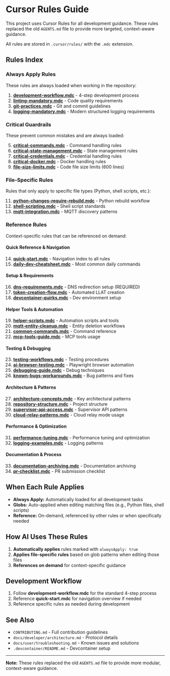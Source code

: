 # Cursor Rules Guide

This project uses Cursor Rules for all development guidance. These rules replaced the old `AGENTS.md` file to provide more targeted, context-aware guidance.

All rules are stored in `.cursor/rules/` with the `.mdc` extension.

## Rules Index

### Always Apply Rules

These rules are always loaded when working in the repository:

1. **[development-workflow.mdc](.cursor/rules/development-workflow.mdc)** - 4-step development process
2. **[linting-mandatory.mdc](.cursor/rules/linting-mandatory.mdc)** - Code quality requirements
3. **[git-practices.mdc](.cursor/rules/git-practices.mdc)** - Git and commit guidelines
4. **[logging-mandatory.mdc](.cursor/rules/logging-mandatory.mdc)** - Modern structured logging requirements

### Critical Guardrails

These prevent common mistakes and are always loaded:

5. **[critical-commands.mdc](.cursor/rules/critical-commands.mdc)** - Command handling rules
6. **[critical-state-management.mdc](.cursor/rules/critical-state-management.mdc)** - State management rules
7. **[critical-credentials.mdc](.cursor/rules/critical-credentials.mdc)** - Credential handling rules
8. **[critical-docker.mdc](.cursor/rules/critical-docker.mdc)** - Docker handling rules
9. **[file-size-limits.mdc](.cursor/rules/file-size-limits.mdc)** - Code file size limits (600 lines)

### File-Specific Rules

Rules that only apply to specific file types (Python, shell scripts, etc.):

11. **[python-changes-require-rebuild.mdc](.cursor/rules/python-changes-require-rebuild.mdc)** - Python rebuild workflow
12. **[shell-scripting.mdc](.cursor/rules/shell-scripting.mdc)** - Shell script standards
13. **[mqtt-integration.mdc](.cursor/rules/mqtt-integration.mdc)** - MQTT discovery patterns

### Reference Rules

Context-specific rules that can be referenced on demand:

#### Quick Reference & Navigation
14. **[quick-start.mdc](.cursor/rules/quick-start.mdc)** - Navigation index to all rules
15. **[daily-dev-cheatsheet.mdc](.cursor/rules/daily-dev-cheatsheet.mdc)** - Most common daily commands

#### Setup & Requirements
16. **[dns-requirements.mdc](.cursor/rules/dns-requirements.mdc)** - DNS redirection setup (REQUIRED)
17. **[token-creation-flow.mdc](.cursor/rules/token-creation-flow.mdc)** - Automated LLAT creation
18. **[devcontainer-quirks.mdc](.cursor/rules/devcontainer-quirks.mdc)** - Dev environment setup

#### Helper Tools & Automation
19. **[helper-scripts.mdc](.cursor/rules/helper-scripts.mdc)** - Automation scripts and tools
20. **[mqtt-entity-cleanup.mdc](.cursor/rules/mqtt-entity-cleanup.mdc)** - Entity deletion workflows
21. **[common-commands.mdc](.cursor/rules/common-commands.mdc)** - Command reference
22. **[mcp-tools-guide.mdc](.cursor/rules/mcp-tools-guide.mdc)** - MCP tools usage

#### Testing & Debugging
23. **[testing-workflows.mdc](.cursor/rules/testing-workflows.mdc)** - Testing procedures
24. **[ai-browser-testing.mdc](.cursor/rules/ai-browser-testing.mdc)** - Playwright browser automation
25. **[debugging-guide.mdc](.cursor/rules/debugging-guide.mdc)** - Debug techniques
26. **[known-bugs-workarounds.mdc](.cursor/rules/known-bugs-workarounds.mdc)** - Bug patterns and fixes

#### Architecture & Patterns
27. **[architecture-concepts.mdc](.cursor/rules/architecture-concepts.mdc)** - Key architectural patterns
28. **[repository-structure.mdc](.cursor/rules/repository-structure.mdc)** - Project structure
29. **[supervisor-api-access.mdc](.cursor/rules/supervisor-api-access.mdc)** - Supervisor API patterns
30. **[cloud-relay-patterns.mdc](.cursor/rules/cloud-relay-patterns.mdc)** - Cloud relay mode usage

#### Performance & Optimization
31. **[performance-tuning.mdc](.cursor/rules/performance-tuning.mdc)** - Performance tuning and optimization
32. **[logging-examples.mdc](.cursor/rules/logging-examples.mdc)** - Logging patterns

#### Documentation & Process
33. **[documentation-archiving.mdc](.cursor/rules/documentation-archiving.mdc)** - Documentation archiving
34. **[pr-checklist.mdc](.cursor/rules/pr-checklist.mdc)** - PR submission checklist

## When Each Rule Applies

- **Always Apply:** Automatically loaded for all development tasks
- **Globs:** Auto-applied when editing matching files (e.g., Python files, shell scripts)
- **Reference:** On-demand, referenced by other rules or when specifically needed

## How AI Uses These Rules

1. **Automatically applies** rules marked with `alwaysApply: true`
2. **Applies file-specific rules** based on glob patterns when editing those files
3. **References on demand** for context-specific guidance

## Development Workflow

1. Follow **development-workflow.mdc** for the standard 4-step process
2. Reference **quick-start.mdc** for navigation overview if needed
3. Reference specific rules as needed during development

## See Also

- `CONTRIBUTING.md` - Full contribution guidelines
- `docs/developer/architecture.md` - Protocol details
- `docs/user/troubleshooting.md` - Known issues and solutions
- `.devcontainer/README.md` - Devcontainer setup

---

**Note:** These rules replaced the old `AGENTS.md` file to provide more modular, context-aware guidance.
